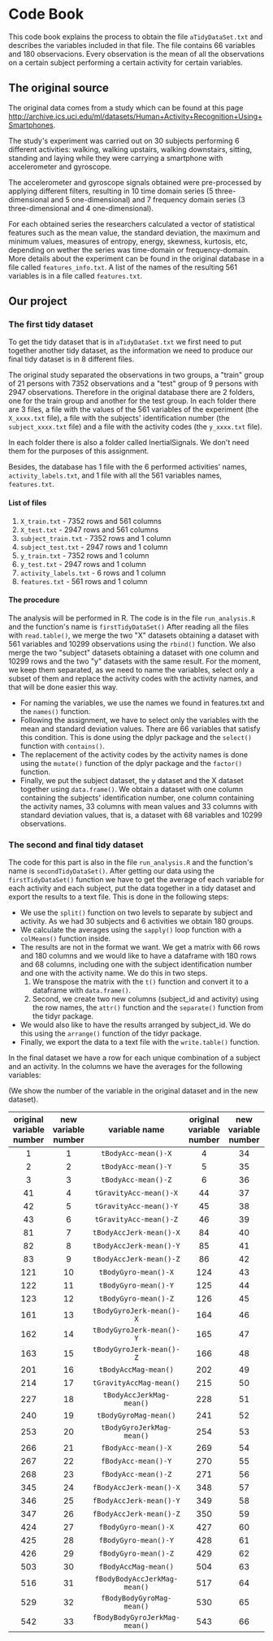 Code Book
==========

This code book explains the process to obtain the file ```aTidyDataSet.txt``` and describes the variables included in that file. The file contains 66 variables and 180 observacions. Every observation is the mean of all the observations on a certain subject performing a certain activity for certain variables.
## The original source
The original data comes from a study which can be found at this page http://archive.ics.uci.edu/ml/datasets/Human+Activity+Recognition+Using+Smartphones.

The  study's experiment was carried out on 30 subjects performing 6 different activities: walking, walking upstairs, walking downstairs, sitting, standing and laying while they were carrying a smartphone with accelerometer and gyroscope.

The accelerometer and gyroscope signals obtained were pre-processed by applying different filters, resulting in 10 time domain series (5 three-dimensional and 5 one-dimensional) and 7 frequency domain series (3 three-dimensional and 4 one-dimensional).

For each obtained series the researchers calculated a vector of statistical features such as the mean
value, the standard deviation, the maximum and minimum values, measures of entropy, energy, skewness,
kurtosis, etc, depending on wether the series was time-domain or frequency-domain. More details about the
experiment can be found in the original database in a file called ```features_info.txt```. A list of the names of the resulting 561 variables is in a file called ```features.txt```.

## Our project
### The first tidy dataset
To get the tidy dataset that is in ```aTidyDataSet.txt``` we first need to put together another tidy dataset, as the information we need to produce our final tidy dataset is in 8 different files.

The original study separated the observations in two groups, a "train" group of 21 persons with 7352 observations and a "test" group of 9 persons with 2947 observations. Therefore in the original database there are 2 folders, one for the train group and another for the test group. In each folder there are 3 files, a file with the values of the 561 variables of the experiment (the ```X_xxxx.txt``` file), a file with the subjects' identification number (the ```subject_xxxx.txt``` file) and a file with the activity codes (the ```y_xxxx.txt``` file).

In each folder there is also a folder called InertialSignals. We don't need them for the purposes of this assignment.

Besides, the database has 1 file with the 6 performed activities' names, ```activity_labels.txt```, and 1 file with all the 561 variables names, ```features.txt```.

#### List of files
1. ```X_train.txt``` - 7352 rows and 561 columns
2. ```X_test.txt``` - 2947 rows and 561 columns
3. ```subject_train.txt``` - 7352 rows and 1 column
4. ```subject_test.txt``` - 2947 rows and 1 column
5. ```y_train.txt``` - 7352 rows and 1 column
6. ```y_test.txt``` - 2947 rows and 1 column
7. ```activity_labels.txt``` - 6 rows and 1 column
8. ```features.txt``` - 561 rows and 1 column

#### The procedure
The analysis will be performed in R. The code is in the file ```run_analysis.R``` and the function's name is ```firstTidyDataSet()```
After reading all the files with ```read.table()```, we merge the two "X" datasets obtaining a dataset with 561 variables and 10299 observations using the ```rbind()``` function. We also merge the two "subject" datasets obtaining a dataset with one column and 10299 rows and the two "y" datasets with the same result.
For the moment, we keep them separated, as we need to name the variables, select only a subset of them and replace the activity codes with the activity names, and that will be done easier this way.
* For naming the variables, we use the names we found in features.txt and the ```names()``` function.
* Following the assignment, we have to select only the variables with the mean and standard deviation values. There are 66 variables that satisfy this condition.
This is done using the dplyr package and the ```select()``` function with ```contains()```.
* The replacement of the activity codes by the activity names is done using the ```mutate()``` function of the dplyr package and the ```factor()``` function.
* Finally, we put the subject dataset, the y dataset and the X dataset together using ```data.frame()```. We obtain a dataset with one column containing the subjects' identification number, one column containing the activity names, 33 columns with mean values and 33 columns with standard deviation values, that is, a dataset with 68 variables and 10299 observations.

### The second and final tidy dataset
The code for this part is also in the file ```run_analysis.R``` and the function's name is ```secondTidyDataSet()```.
After getting our data using the ```firstTidyDataSet()``` function we have to get the average of each variable for each activity and each subject, put the data together in a tidy dataset and export the results to a text file. This is done in the following steps:
* We use the ```split()``` function on two levels to separate by subject and activity. As we had 30 subjects and 6 activities we obtain 180 groups.
* We calculate the averages using the ```sapply()``` loop function with a ```colMeans()``` function inside.
* The results are not in the format we want. We get a matrix with 66 rows and 180 columns and we would like to have a dataframe with 180 rows and 68 columns, including one with the subject identification number and one with the activity name. We do this in two steps.
  1. We transpose the matrix with the ```t()``` function and convert it to a dataframe with ```data.frame()```.
  2. Second, we create two new columns (subject_id and activity) using the row names, the ```attr()``` function and the ```separate()``` function from the tidyr package.
* We would also like to have the results arranged by subject_id. We do this using the ```arrange()``` function of the tidyr package.
* Finally, we export the data to a text file with the ```write.table()``` function.

In the final dataset we have a row for each unique combination of a subject and an activity. In the columns we have the averages for the following variables:

(We show the number of the variable in the original dataset and in the new dataset).

original variable number|new variable number|variable name|original variable number|new variable number|variable name
:----:|:----:|:----:|:----:|:----:|:----:
1|1| ```tBodyAcc-mean()-X```|4|34| ```tBodyAcc-std()-X```
2|2| ```tBodyAcc-mean()-Y```|5|35| ```tBodyAcc-std()-Y```
3|3| ```tBodyAcc-mean()-Z```|6|36|```tBodyAcc-std()-Z```
41|4| ```tGravityAcc-mean()-X```|44|37| ```tGravityAcc-std()-X```
42|5| ```tGravityAcc-mean()-Y```|45|38| ```tGravityAcc-std()-Y```
43|6| ```tGravityAcc-mean()-Z```|46|39| ```tGravityAcc-std()-Z```
81|7| ```tBodyAccJerk-mean()-X```|84|40| ```tBodyAccJerk-std()-X```
82|8| ```tBodyAccJerk-mean()-Y```|85|41| ```tBodyAccJerk-std()-Y```
83|9| ```tBodyAccJerk-mean()-Z```|86|42| ```tBodyAccJerk-std()-Z```
121|10| ```tBodyGyro-mean()-X```|124|43| ```tBodyGyro-std()-X```
122|11| ```tBodyGyro-mean()-Y```|125|44| ```tBodyGyro-std()-Y```
123|12| ```tBodyGyro-mean()-Z```|126|45| ```tBodyGyro-std()-Z```
161|13| ```tBodyGyroJerk-mean()-X```|164|46| ```tBodyGyroJerk-std()-X```
162|14| ```tBodyGyroJerk-mean()-Y```|165|47| ```tBodyGyroJerk-std()-Y```
163|15| ```tBodyGyroJerk-mean()-Z```|166|48| ```tBodyGyroJerk-std()-Z```
201|16| ```tBodyAccMag-mean()```|202|49| ```tBodyAccMag-std()```
214|17| ```tGravityAccMag-mean()```|215|50| ```tGravityAccMag-std()```
227|18| ```tBodyAccJerkMag-mean()```|228|51| ```tBodyAccJerkMag-std()```
240|19| ```tBodyGyroMag-mean()```|241|52| ```tBodyGyroMag-std()```
253|20| ```tBodyGyroJerkMag-mean()```|254|53| ```tBodyGyroJerkMag-std()```
266|21| ```fBodyAcc-mean()-X```|269|54| ```fBodyAcc-std()-X```
267|22| ```fBodyAcc-mean()-Y```|270|55| ```fBodyAcc-std()-Y```
268|23| ```fBodyAcc-mean()-Z```|271|56| ```fBodyAcc-std()-Z```
345|24| ```fBodyAccJerk-mean()-X```|348|57| ```fBodyAccJerk-std()-X```
346|25| ```fBodyAccJerk-mean()-Y```|349|58| ```fBodyAccJerk-std()-Y```
347|26| ```fBodyAccJerk-mean()-Z```|350|59| ```fBodyAccJerk-std()-Z```
424|27| ```fBodyGyro-mean()-X```|427|60| ```fBodyGyro-std()-X```
425|28| ```fBodyGyro-mean()-Y```|428|61| ```fBodyGyro-std()-Y```
426|29| ```fBodyGyro-mean()-Z```|429|62| ```fBodyGyro-std()-Z```
503|30| ```fBodyAccMag-mean()```|504|63| ```fBodyAccMag-std()```
516|31| ```fBodyBodyAccJerkMag-mean()```|517|64| ```fBodyBodyAccJerkMag-std()```
529|32| ```fBodyBodyGyroMag-mean()```|530|65| ```fBodyBodyGyroMag-std()```
542|33| ```fBodyBodyGyroJerkMag-mean()```|543|66| ```fBodyBodyGyroJerkMag-std()```




